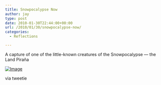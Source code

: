 ```yaml
---
title: Snowpocalypse Now
author: jay
type: post
date: 2010-01-30T22:44:00+00:00
url: /2010/01/30/snowpocalypse-now/
categories:
  - Reflections

---
```

A capture of one of the little-known creatures of the Snowpocalypse — the Land Piraña

[![Image][1]][2]

via tweetie

 [1]: http://sysadminrambles.files.wordpress.com/2010/01/image-scaled1000.jpg?w=300
 [2]: http://sysadminrambles.files.wordpress.com/2010/01/image-scaled1000.jpg